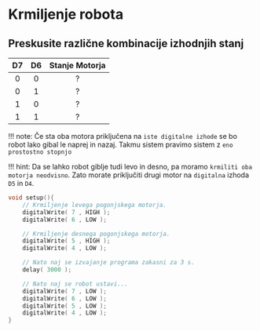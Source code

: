 # Krmiljenje robota

## Preskusite različne kombinacije izhodnjih stanj

| D7 | D6 | Stanje Motorja |
|:--:|:--:|:--------------:|
|  0 |  0 |        ?       |
|  0 |  1 |        ?       |
|  1 |  0 |        ?       |
|  1 |  1 |        ?       |


!!! note: Če sta oba motora priključena na `iste digitalne izhode` se bo robot lako gibal le naprej in nazaj. Takmu sistem pravimo sistem z `eno prostostno stopnjo`

!!! hint: Da se lahko robot giblje tudi levo in desno, pa moramo `krmiliti oba motorja neodvisno`. Zato morate priključiti drugi motor na `digitalna` izhoda `D5` in `D4`.

```cpp
void setup(){
    // Krmiljenje levega pogonjskega motorja.
    digitalWrite( 7 , HIGH );
    digitalWrite( 6 , LOW );

    // Krmiljenje desnega pogonjskega motorja.
    digitalWrite( 5 , HIGH );
    digitalWrite( 4 , LOW );

    // Nato naj se izvajanje programa zakasni za 3 s.
    delay( 3000 );

    // Nato naj se robot ustavi...
    digitalWrite( 7 , LOW );
    digitalWrite( 6 , LOW );
    digitalWrite( 5 , LOW );
    digitalWrite( 4 , LOW );
}
```





